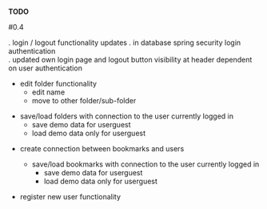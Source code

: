 **TODO**

\#0.4

. login / logout functionality updates
	. in database spring security login authentication  
	. updated own login page and logout button visibility at header dependent on user authentication
	
- edit folder functionality
	- edit name  
	- move to other folder/sub-folder  
	
+ save/load folders with connection to the user currently logged in
	+ save demo data for userguest
	+ load demo data only for userguest
	
- create connection between bookmarks and users
	- save/load bookmarks with connection to the user currently logged in
		- save demo data for userguest
		- load demo data only for userguest
		
- register new user functionality